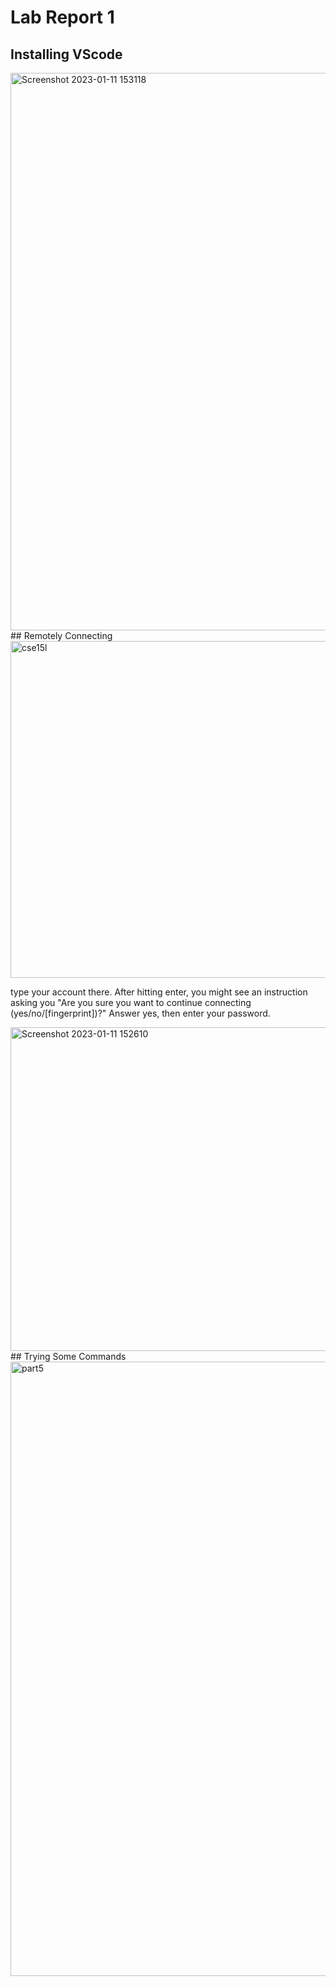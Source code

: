 # Lab Report 1
## Installing VScode
<img width="892" alt="Screenshot 2023-01-11 153118" src="https://user-images.githubusercontent.com/120219048/211940395-80dfe8bc-ffc8-4fbc-97d0-466868ad82b3.png">
## Remotely Connecting
<img width="539" alt="cse15l" src="https://user-images.githubusercontent.com/120219048/211933788-ce1d0e6d-beee-4180-a14e-f4b9febb11c0.png">
<p> 
  type your account there. After hitting enter, you might see an instruction asking you "Are you sure you want to continue connecting (yes/no/[fingerprint])?" Answer yes, then enter your password. 
</p>
<img width="518" alt="Screenshot 2023-01-11 152610" src="https://user-images.githubusercontent.com/120219048/211939946-96abf79d-b873-4630-b98d-7622d963a81a.png">
## Trying Some Commands
<img width="983" alt="part5" src="https://user-images.githubusercontent.com/120219048/211935015-5aff6bec-73ab-4b17-815e-8447685e51c9.png">
